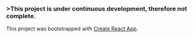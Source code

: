 ### >This project is under continuous development, therefore not complete.


This project was bootstrapped with [Create React App](https://github.com/facebook/create-react-app).
